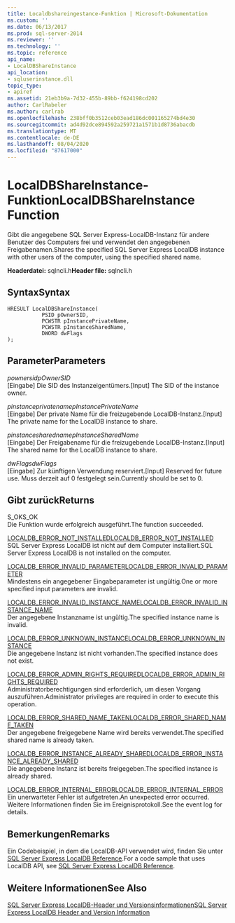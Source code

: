 ```yaml
---
title: Localdbshareingestance-Funktion | Microsoft-Dokumentation
ms.custom: ''
ms.date: 06/13/2017
ms.prod: sql-server-2014
ms.reviewer: ''
ms.technology: ''
ms.topic: reference
api_name:
- LocalDBShareInstance
api_location:
- sqluserinstance.dll
topic_type:
- apiref
ms.assetid: 21eb3b9a-7d32-455b-89bb-f624198cd202
author: CarlRabeler
ms.author: carlrab
ms.openlocfilehash: 238bff0b3512ceb03ead186dc001165274bd4e30
ms.sourcegitcommit: ad4d92dce894592a259721a1571b1d8736abacdb
ms.translationtype: MT
ms.contentlocale: de-DE
ms.lasthandoff: 08/04/2020
ms.locfileid: "87617000"
---
```

# <a name="localdbshareinstance-function"></a><span data-ttu-id="f15af-102">LocalDBShareInstance-Funktion</span><span class="sxs-lookup"><span data-stu-id="f15af-102">LocalDBShareInstance Function</span></span>
  <span data-ttu-id="f15af-103">Gibt die angegebene SQL Server Express-LocalDB-Instanz für andere Benutzer des Computers frei und verwendet den angegebenen Freigabenamen.</span><span class="sxs-lookup"><span data-stu-id="f15af-103">Shares the specified SQL Server Express LocalDB instance with other users of the computer, using the specified shared name.</span></span>  
  
 <span data-ttu-id="f15af-104">**Headerdatei:** sqlncli.h</span><span class="sxs-lookup"><span data-stu-id="f15af-104">**Header file:** sqlncli.h</span></span>  
  
## <a name="syntax"></a><span data-ttu-id="f15af-105">Syntax</span><span class="sxs-lookup"><span data-stu-id="f15af-105">Syntax</span></span>  
  
```  
HRESULT LocalDBShareInstance(  
           PSID pOwnerSID,  
           PCWSTR pInstancePrivateName,  
           PCWSTR pInstanceSharedName,   
           DWORD dwFlags   
);  
```  
  
## <a name="parameters"></a><span data-ttu-id="f15af-106">Parameter</span><span class="sxs-lookup"><span data-stu-id="f15af-106">Parameters</span></span>  
 <span data-ttu-id="f15af-107">*pownersid*</span><span class="sxs-lookup"><span data-stu-id="f15af-107">*pOwnerSID*</span></span>  
 <span data-ttu-id="f15af-108">[Eingabe] Die SID des Instanzeigentümers.</span><span class="sxs-lookup"><span data-stu-id="f15af-108">[Input] The SID of the instance owner.</span></span>  
  
 <span data-ttu-id="f15af-109">*pinstanceprivatename*</span><span class="sxs-lookup"><span data-stu-id="f15af-109">*pInstancePrivateName*</span></span>  
 <span data-ttu-id="f15af-110">[Eingabe] Der private Name für die freizugebende LocalDB-Instanz.</span><span class="sxs-lookup"><span data-stu-id="f15af-110">[Input] The private name for the LocalDB instance to share.</span></span>  
  
 <span data-ttu-id="f15af-111">*pinstancesharedname*</span><span class="sxs-lookup"><span data-stu-id="f15af-111">*pInstanceSharedName*</span></span>  
 <span data-ttu-id="f15af-112">[Eingabe] Der Freigabename für die freizugebende LocalDB-Instanz.</span><span class="sxs-lookup"><span data-stu-id="f15af-112">[Input] The shared name for the LocalDB instance to share.</span></span>  
  
 <span data-ttu-id="f15af-113">*dwFlags*</span><span class="sxs-lookup"><span data-stu-id="f15af-113">*dwFlags*</span></span>  
 <span data-ttu-id="f15af-114">[Eingabe] Zur künftigen Verwendung reserviert.</span><span class="sxs-lookup"><span data-stu-id="f15af-114">[Input] Reserved for future use.</span></span> <span data-ttu-id="f15af-115">Muss derzeit auf 0 festgelegt sein.</span><span class="sxs-lookup"><span data-stu-id="f15af-115">Currently should be set to 0.</span></span>  
  
## <a name="returns"></a><span data-ttu-id="f15af-116">Gibt zurück</span><span class="sxs-lookup"><span data-stu-id="f15af-116">Returns</span></span>  
 <span data-ttu-id="f15af-117">S_OK</span><span class="sxs-lookup"><span data-stu-id="f15af-117">S_OK</span></span>  
 <span data-ttu-id="f15af-118">Die Funktion wurde erfolgreich ausgeführt.</span><span class="sxs-lookup"><span data-stu-id="f15af-118">The function succeeded.</span></span>  
  
 [<span data-ttu-id="f15af-119">LOCALDB_ERROR_NOT_INSTALLED</span><span class="sxs-lookup"><span data-stu-id="f15af-119">LOCALDB_ERROR_NOT_INSTALLED</span></span>](../express-localdb-error-messages/localdb-error-not-installed.md)  
 <span data-ttu-id="f15af-120">SQL Server Express LocalDB ist nicht auf dem Computer installiert.</span><span class="sxs-lookup"><span data-stu-id="f15af-120">SQL Server Express LocalDB is not installed on the computer.</span></span>  
  
 [<span data-ttu-id="f15af-121">LOCALDB_ERROR_INVALID_PARAMETER</span><span class="sxs-lookup"><span data-stu-id="f15af-121">LOCALDB_ERROR_INVALID_PARAMETER</span></span>](../express-localdb-error-messages/localdb-error-invalid-parameter.md)  
 <span data-ttu-id="f15af-122">Mindestens ein angegebener Eingabeparameter ist ungültig.</span><span class="sxs-lookup"><span data-stu-id="f15af-122">One or more specified input parameters are invalid.</span></span>  
  
 [<span data-ttu-id="f15af-123">LOCALDB_ERROR_INVALID_INSTANCE_NAME</span><span class="sxs-lookup"><span data-stu-id="f15af-123">LOCALDB_ERROR_INVALID_INSTANCE_NAME</span></span>](../express-localdb-error-messages/localdb-error-invalid-instance-name.md)  
 <span data-ttu-id="f15af-124">Der angegebene Instanzname ist ungültig.</span><span class="sxs-lookup"><span data-stu-id="f15af-124">The specified instance name is invalid.</span></span>  
  
 [<span data-ttu-id="f15af-125">LOCALDB_ERROR_UNKNOWN_INSTANCE</span><span class="sxs-lookup"><span data-stu-id="f15af-125">LOCALDB_ERROR_UNKNOWN_INSTANCE</span></span>](../express-localdb-error-messages/localdb-error-unknown-instance.md)  
 <span data-ttu-id="f15af-126">Die angegebene Instanz ist nicht vorhanden.</span><span class="sxs-lookup"><span data-stu-id="f15af-126">The specified instance does not exist.</span></span>  
  
 [<span data-ttu-id="f15af-127">LOCALDB_ERROR_ADMIN_RIGHTS_REQUIRED</span><span class="sxs-lookup"><span data-stu-id="f15af-127">LOCALDB_ERROR_ADMIN_RIGHTS_REQUIRED</span></span>](../express-localdb-error-messages/localdb-error-admin-rights-required.md)  
 <span data-ttu-id="f15af-128">Administratorberechtigungen sind erforderlich, um diesen Vorgang auszuführen.</span><span class="sxs-lookup"><span data-stu-id="f15af-128">Administrator privileges are required in order to execute this operation.</span></span>  
  
 [<span data-ttu-id="f15af-129">LOCALDB_ERROR_SHARED_NAME_TAKEN</span><span class="sxs-lookup"><span data-stu-id="f15af-129">LOCALDB_ERROR_SHARED_NAME_TAKEN</span></span>](../express-localdb-error-messages/localdb-error-shared-name-taken.md)  
 <span data-ttu-id="f15af-130">Der angegebene freigegebene Name wird bereits verwendet.</span><span class="sxs-lookup"><span data-stu-id="f15af-130">The specified shared name is already taken.</span></span>  
  
 [<span data-ttu-id="f15af-131">LOCALDB_ERROR_INSTANCE_ALREADY_SHARED</span><span class="sxs-lookup"><span data-stu-id="f15af-131">LOCALDB_ERROR_INSTANCE_ALREADY_SHARED</span></span>](../express-localdb-error-messages/localdb-error-instance-already-shared.md)  
 <span data-ttu-id="f15af-132">Die angegebene Instanz ist bereits freigegeben.</span><span class="sxs-lookup"><span data-stu-id="f15af-132">The specified instance is already shared.</span></span>  
  
 [<span data-ttu-id="f15af-133">LOCALDB_ERROR_INTERNAL_ERROR</span><span class="sxs-lookup"><span data-stu-id="f15af-133">LOCALDB_ERROR_INTERNAL_ERROR</span></span>](../express-localdb-error-messages/localdb-error-internal-error.md)  
 <span data-ttu-id="f15af-134">Ein unerwarteter Fehler ist aufgetreten.</span><span class="sxs-lookup"><span data-stu-id="f15af-134">An unexpected error occurred.</span></span> <span data-ttu-id="f15af-135">Weitere Informationen finden Sie im Ereignisprotokoll.</span><span class="sxs-lookup"><span data-stu-id="f15af-135">See the event log for details.</span></span>  
  
## <a name="remarks"></a><span data-ttu-id="f15af-136">Bemerkungen</span><span class="sxs-lookup"><span data-stu-id="f15af-136">Remarks</span></span>  
 <span data-ttu-id="f15af-137">Ein Codebeispiel, in dem die LocalDB-API verwendet wird, finden Sie unter [SQL Server Express LocalDB Reference](../sql-server-express-localdb-reference.md).</span><span class="sxs-lookup"><span data-stu-id="f15af-137">For a code sample that uses LocalDB API, see [SQL Server Express LocalDB Reference](../sql-server-express-localdb-reference.md).</span></span>  
  
## <a name="see-also"></a><span data-ttu-id="f15af-138">Weitere Informationen</span><span class="sxs-lookup"><span data-stu-id="f15af-138">See Also</span></span>  
 [<span data-ttu-id="f15af-139">SQL Server Express LocalDB-Header und Versionsinformationen</span><span class="sxs-lookup"><span data-stu-id="f15af-139">SQL Server Express LocalDB Header and Version Information</span></span>](sql-server-express-localdb-header-and-version-information.md)  
  
  
